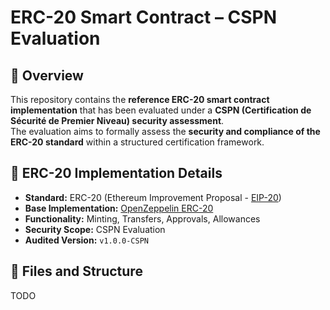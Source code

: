 # ERC-20 Smart Contract – CSPN Evaluation

## 📌 Overview  
This repository contains the **reference ERC-20 smart contract implementation** that has been evaluated under a **CSPN (Certification de Sécurité de Premier Niveau) security assessment**.  
The evaluation aims to formally assess the **security and compliance of the ERC-20 standard** within a structured certification framework.  

## 📜 ERC-20 Implementation Details  
- **Standard:** ERC-20 (Ethereum Improvement Proposal - [EIP-20](https://eips.ethereum.org/EIPS/eip-20))  
- **Base Implementation:** [OpenZeppelin ERC-20](https://github.com/OpenZeppelin/openzeppelin-contracts/blob/master/contracts/token/ERC20/ERC20.sol)  
- **Functionality:** Minting, Transfers, Approvals, Allowances  
- **Security Scope:** CSPN Evaluation  
- **Audited Version:** `v1.0.0-CSPN`  

## 📂 Files and Structure  
TODO